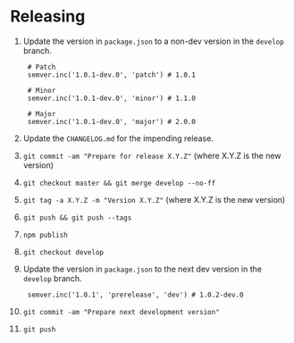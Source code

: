 # Releasing

1. Update the version in `package.json` to a non-dev version in the `develop`
   branch.

        # Patch
        semver.inc('1.0.1-dev.0', 'patch') # 1.0.1

        # Minor
        semver.inc('1.0.1-dev.0', 'minor') # 1.1.0

        # Major
        semver.inc('1.0.1-dev.0', 'major') # 2.0.0

2. Update the `CHANGELOG.md` for the impending release.
3. `git commit -am "Prepare for release X.Y.Z"` (where X.Y.Z is the new
   version)
4. `git checkout master && git merge develop --no-ff`
5. `git tag -a X.Y.Z -m "Version X.Y.Z"` (where X.Y.Z is the new version)
6. `git push && git push --tags`
7. `npm publish`
8. `git checkout develop`
9. Update the version in `package.json` to the next dev version in the
   `develop` branch.

        semver.inc('1.0.1', 'prerelease', 'dev') # 1.0.2-dev.0

10. `git commit -am "Prepare next development version"`
11. `git push`
